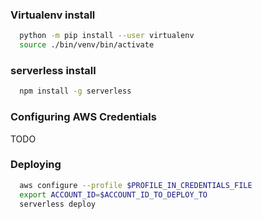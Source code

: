 ### Virtualenv install
```bash
  python -m pip install --user virtualenv
  source ./bin/venv/bin/activate
```
### serverless install
```bash
  npm install -g serverless
```
### Configuring AWS Credentials
TODO

### Deploying
```bash
  aws configure --profile $PROFILE_IN_CREDENTIALS_FILE
  export ACCOUNT_ID=$ACCOUNT_ID_TO_DEPLOY_TO
  serverless deploy
```
